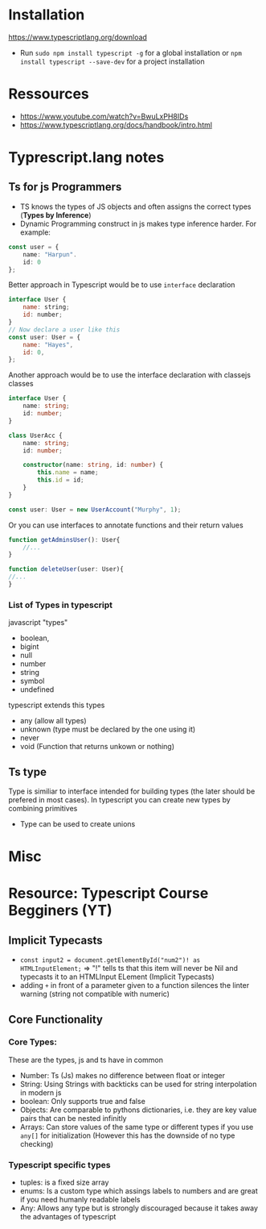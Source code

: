 # Installation

https://www.typescriptlang.org/download

* Run `sudo npm install typescript -g` for a global installation or `npm install typescript --save-dev` for a project installation

# Ressources

* https://www.youtube.com/watch?v=BwuLxPH8IDs
* https://www.typescriptlang.org/docs/handbook/intro.html

# Typrescript.lang notes

## Ts for js Programmers

* TS knows the types of JS objects and often assigns the correct types (**Types by Inference**)
* Dynamic Programming construct in js makes type inference harder. For example:

```ts
const user = {
    name: "Harpun".
    id: 0
};
```
Better approach in Typescript would be to use `interface` declaration

```js
interface User {
    name: string;
    id: number;
}
// Now declare a user like this
const user: User = {
    name: "Hayes",
    id: 0,
};
```
Another approach would be to use the interface declaration with classejs classes
```ts
interface User {
    name: string;
    id: number;
}

class UserAcc {
    name: string;
    id: number;

    constructor(name: string, id: number) {
        this.name = name;
        this.id = id;
    }
}

const user: User = new UserAccount("Murphy", 1);
```

Or you can use interfaces to annotate functions and their return values

```ts
function getAdminsUser(): User{
    //...
}

function deleteUser(user: User){
//...
}
```

### List of Types in typescript

javascript "types"

* boolean, 
* bigint
* null
* number
* string
* symbol
* undefined

typescript extends this types

* any (allow all types)
* unknown (type must be declared by the one using it)
* never 
* void (Function that returns unkown or nothing)

## Ts type

Type is similiar to interface intended for building types (the later should be prefered in most cases). In typescript you can create new types by combining primitives

* Type can be used to create unions 

# Misc
# Resource: Typescript Course Begginers (YT)

## Implicit Typecasts

* `const input2 = document.getElementById("num2")! as HTMLInputElement;` &Rightarrow; "!" tells ts that this item will never be Nil and typecasts it to an HTMLInput ELement  (Implicit Typecasts)
* adding `+` in front of a parameter given to a function silences the linter warning (string not compatible with numeric)

## Core Functionality
### Core Types:

These are the types, js and ts have in common 

* Number: Ts (Js) makes no difference between float or integer
* String: Using Strings with backticks can be used for string interpolation in modern js
* boolean: Only supports true and false
* Objects: Are comparable to pythons dictionaries, i.e. they are key value pairs that can be nested infinitly 
* Arrays: Can store values of the same type or different types if you use `any[]` for initialization (However this has the downside of no type checking)

### Typescript specific types

* tuples: is a fixed size array
* enums: Is a custom type which assings labels to numbers and are great if you need humanly readable labels
* Any: Allows any type but is strongly discouraged because it takes away the advantages of typescript

